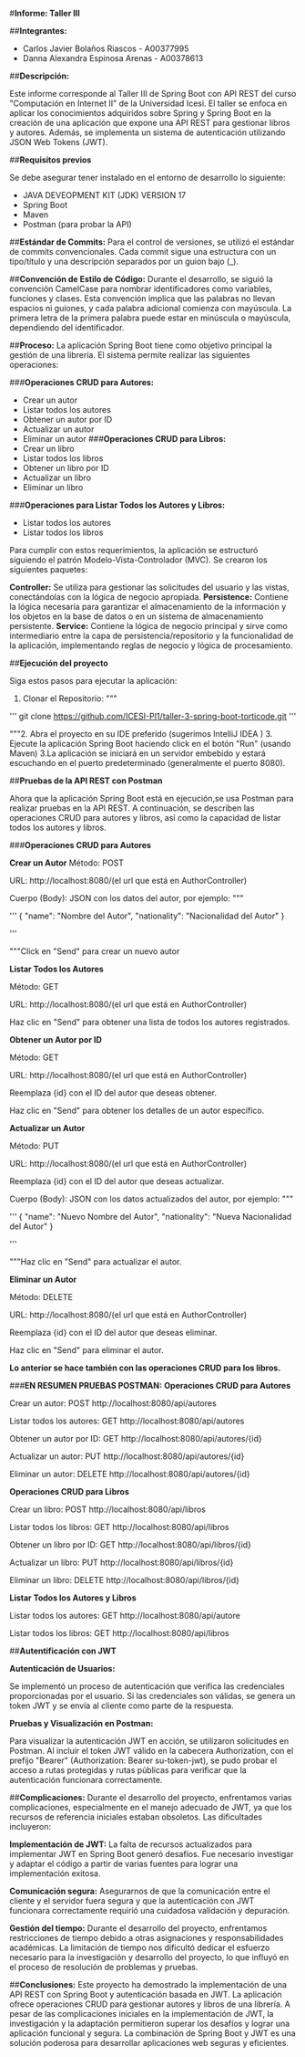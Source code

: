 
#**Informe: Taller III**

##**Integrantes:**


* Carlos Javier Bolaños Riascos - A00377995
* Danna Alexandra Espinosa Arenas - A00378613

##**Descripción:**

Este informe corresponde al Taller III de Spring Boot con API REST del curso "Computación en Internet II" de la Universidad Icesi. El taller se enfoca en aplicar los conocimientos adquiridos sobre Spring y Spring Boot en la creación de una aplicación que expone una API REST para gestionar libros y autores. Además, se implementa un sistema de autenticación utilizando JSON Web Tokens (JWT).

##**Requisitos previos**

Se debe asegurar tener instalado en el entorno de desarrollo lo siguiente:

* JAVA DEVEOPMENT KIT (JDK) VERSION 17
* Spring Boot
* Maven
* Postman (para probar la API)

##**Estándar de Commits:**
Para el control de versiones, se utilizó el estándar de commits convencionales. Cada commit sigue una estructura con un tipo/título y una descripción separados por un guion bajo (_).

##**Convención de Estilo de Código:**
Durante el desarrollo, se siguió la convención CamelCase para nombrar identificadores como variables, funciones y clases. Esta convención implica que las palabras no llevan espacios ni guiones, y cada palabra adicional comienza con mayúscula. La primera letra de la primera palabra puede estar en minúscula o mayúscula, dependiendo del identificador.

##**Proceso:**
La aplicación Spring Boot tiene como objetivo principal la gestión de una librería. El sistema permite realizar las siguientes operaciones:

###**Operaciones CRUD para Autores:**
* Crear un autor
* Listar todos los autores
* Obtener un autor por ID
* Actualizar un autor
* Eliminar un autor
###**Operaciones CRUD para Libros:**
* Crear un libro
* Listar todos los libros
* Obtener un libro por ID
* Actualizar un libro
* Eliminar un libro

###**Operaciones para Listar Todos los Autores y Libros:**
* Listar todos los autores
* Listar todos los libros

Para cumplir con estos requerimientos, la aplicación se estructuró siguiendo el patrón Modelo-Vista-Controlador (MVC). Se crearon los siguientes paquetes:

**Controller:** Se utiliza para gestionar las solicitudes del usuario y las vistas, conectándolas con la lógica de negocio apropiada.
**Persistence:** Contiene la lógica necesaria para garantizar el almacenamiento de la información y los objetos en la base de datos o en un sistema de almacenamiento persistente.
**Service:** Contiene la lógica de negocio principal y sirve como intermediario entre la capa de persistencia/repositorio y la funcionalidad de la aplicación, implementando reglas de negocio y lógica de procesamiento.

##**Ejecución del proyecto**

Siga estos pasos para ejecutar la aplicación:

1. Clonar el Repositorio:
"""

'''
git clone https://github.com/ICESI-PI1/taller-3-spring-boot-torticode.git
'''

"""2. Abra el proyecto en su IDE preferido (sugerimos IntelliJ IDEA )
3. Ejecute la aplicación Spring Boot haciendo click en el botón "Run" (usando Maven)
3.La aplicación se iniciará en un servidor embebido y estará escuchando en el puerto predeterminado (generalmente el puerto 8080).

##**Pruebas de la API REST con Postman**

Ahora que la aplicación Spring Boot está en ejecución,se usa Postman para realizar pruebas en la API REST. A continuación, se describen las operaciones CRUD para autores y libros, así como la capacidad de listar todos los autores y libros.

###**Operaciones CRUD para Autores**

**Crear un Autor**
Método: POST

URL: http://localhost:8080/(el url que está en AuthorController)

Cuerpo (Body): JSON con los datos del autor, por ejemplo:
"""

'''
{
    "name": "Nombre del Autor",
    "nationality": "Nacionalidad del Autor"
}

'''

"""Click en "Send" para crear un nuevo autor

**Listar Todos los Autores**

Método: GET

URL: http://localhost:8080/(el url que está en AuthorController)

Haz clic en "Send" para obtener una lista de todos los autores registrados.

**Obtener un Autor por ID**

Método: GET

URL: http://localhost:8080/(el url que está en AuthorController)

Reemplaza {id} con el ID del autor que deseas obtener.

Haz clic en "Send" para obtener los detalles de un autor específico.

**Actualizar un Autor**

Método: PUT

URL: http://localhost:8080/(el url que está en AuthorController)

Reemplaza {id} con el ID del autor que deseas actualizar.

Cuerpo (Body): JSON con los datos actualizados del autor, por ejemplo:
"""

'''
{
    "name": "Nuevo Nombre del Autor",
    "nationality": "Nueva Nacionalidad del Autor"
}

'''

"""Haz clic en "Send" para actualizar el autor.

**Eliminar un Autor**

Método: DELETE

URL: http://localhost:8080/(el url que está en AuthorController)

Reemplaza {id} con el ID del autor que deseas eliminar.

Haz clic en "Send" para eliminar el autor.

**Lo anterior se hace también con las operaciones CRUD para los libros.**

###**EN RESUMEN PRUEBAS POSTMAN:**
**Operaciones CRUD para Autores**

Crear un autor: POST http://localhost:8080/api/autores

Listar todos los autores: GET http://localhost:8080/api/autores

Obtener un autor por ID: GET http://localhost:8080/api/autores/{id}

Actualizar un autor: PUT http://localhost:8080/api/autores/{id}

Eliminar un autor: DELETE http://localhost:8080/api/autores/{id}

**Operaciones CRUD para Libros**

Crear un libro: POST http://localhost:8080/api/libros

Listar todos los libros: GET http://localhost:8080/api/libros

Obtener un libro por ID: GET http://localhost:8080/api/libros/{id}

Actualizar un libro: PUT http://localhost:8080/api/libros/{id}

Eliminar un libro: DELETE http://localhost:8080/api/libros/{id}

**Listar Todos los Autores y Libros**

Listar todos los autores: GET http://localhost:8080/api/autore

Listar todos los libros: GET http://localhost:8080/api/libros

##**Autentificación con JWT**

**Autenticación de Usuarios:**

Se implementó un proceso de autenticación que verifica las credenciales proporcionadas por el usuario. Si las credenciales son válidas, se genera un token JWT y se envía al cliente como parte de la respuesta.

**Pruebas y Visualización en Postman:**

Para visualizar la autenticación JWT en acción, se utilizaron solicitudes en Postman. Al incluir el token JWT válido en la cabecera Authorization, con el prefijo "Bearer" (Authorization: Bearer su-token-jwt), se pudo probar el acceso a rutas protegidas y rutas públicas para verificar que la autenticación funcionara correctamente.

##**Complicaciones:**
Durante el desarrollo del proyecto, enfrentamos varias complicaciones, especialmente en el manejo adecuado de JWT, ya que los recursos de referencia iniciales estaban obsoletos. Las dificultades incluyeron:

**Implementación de JWT:** La falta de recursos actualizados para implementar JWT en Spring Boot generó desafíos. Fue necesario investigar y adaptar el código a partir de varias fuentes para lograr una implementación exitosa.

**Comunicación segura:** Asegurarnos de que la comunicación entre el cliente y el servidor fuera segura y que la autenticación con JWT funcionara correctamente requirió una cuidadosa validación y depuración.

**Gestión del tiempo:** Durante el desarrollo del proyecto, enfrentamos restricciones de tiempo debido a otras asignaciones y responsabilidades académicas. La limitación de tiempo nos dificultó dedicar el esfuerzo necesario para la investigación y desarrollo del proyecto, lo que influyó en el proceso de resolución de problemas y pruebas.

##**Conclusiones:**
Este proyecto ha demostrado la implementación de una API REST con Spring Boot y autenticación basada en JWT. La aplicación ofrece operaciones CRUD para gestionar autores y libros de una librería. A pesar de las complicaciones iniciales en la implementación de JWT, la investigación y la adaptación permitieron superar los desafíos y lograr una aplicación funcional y segura. La combinación de Spring Boot y JWT es una solución poderosa para desarrollar aplicaciones web seguras y eficientes.
